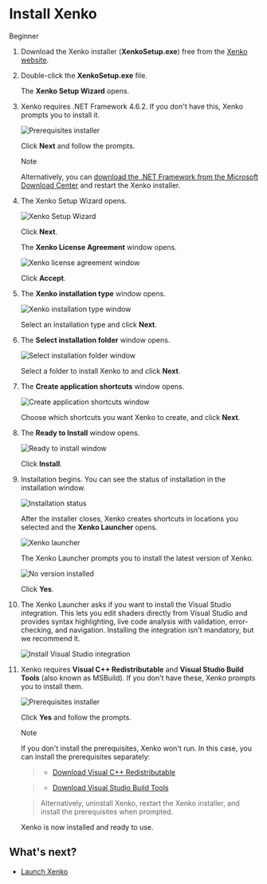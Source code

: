 # Install Xenko

<span class="label label-doc-level">Beginner</span>

1. Download the Xenko installer (**XenkoSetup.exe**) free from the [Xenko website](http://xenko.com/download/).
 
2. Double-click the **XenkoSetup.exe** file.
 
    The **Xenko Setup Wizard** opens.

3. Xenko requires .NET Framework 4.6.2. If you don't have this, Xenko prompts you to install it.

    ![Prerequisites installer](media/prerequisites-installer.png)

    Click **Next** and follow the prompts.

    > [!Note]
    > Alternatively, you can [download the .NET Framework from the Microsoft Download Center](https://www.microsoft.com/en-us/download/details.aspx?id=53345) and restart the Xenko installer.
	
4. The Xenko Setup Wizard opens.

     ![Xenko Setup Wizard](media/install-xenko-setup-wizard.png)
 
     Click **Next**.
 
    The **Xenko License Agreement** window opens.

    ![Xenko license agreement window](media/install-xenko-license-agreement.png)

    Click **Accept**.
	
5. The **Xenko installation type** window opens.

    ![Xenko installation type window](media/install-xenko-installation-type.png)
	
    Select an installation type and click **Next**. 

6.  The **Select installation folder** window opens.

    ![Select installation folder window](media/install-xenko-select-installation-folder.png)

    Select a folder to install Xenko to and click **Next**.
	
7. The **Create application shortcuts** window opens.
    
    ![Create application shortcuts window](media/install-xenko-create-application-shortcuts.png)

    Choose which shortcuts you want Xenko to create, and click **Next**.
	
8. The **Ready to Install** window opens.
    
    ![Ready to install window](media/install-xenko-ready-to-install.png)

    Click **Install**.

9.  Installation begins. You can see the status of installation in the installation window.
 
    ![Installation status](media/install-xenko-installation-status.png)

    After the installer closes, Xenko creates shortcuts in locations you selected and the **Xenko Launcher** opens. 

    ![Xenko launcher](media/xenko-launcher-interface.png)

    The Xenko Launcher prompts you to install the latest version of Xenko.

    ![No version installed](media/xenko-launcher-install-last-version.png)

    Click **Yes**.

11. The Xenko Launcher asks if you want to install the Visual Studio integration. This lets you edit shaders directly from Visual Studio and provides syntax highlighting, live code analysis with validation, error-checking, and navigation. Installing the integration isn't mandatory, but we recommend it.

    ![Install Visual Studio integration](media/install-VS-plug-in-prompt.png)

12. Xenko requires **Visual C++ Redistributable** and **Visual Studio Build Tools** (also known as MSBuild). If you don't have these, Xenko prompts you to install them.

    ![Prerequisites installer](media/prerequsites-installer2.png)

    Click **Yes** and follow the prompts.

    > [!Note]
    > If you don't install the prerequisites, Xenko won't run. In this case, you can install the prerequisites separately:
    
    > * [Download Visual C++ Redistributable](https://www.microsoft.com/en-us/download/details.aspx?id=48145)

    > * [Download Visual Studio Build Tools](http://landinghub.visualstudio.com/visual-cpp-build-tools)

    > Alternatively, uninstall Xenko, restart the Xenko installer, and install the prerequisites when prompted.

    Xenko is now installed and ready to use.

## What's next?

* [Launch Xenko](launch-xenko.md)